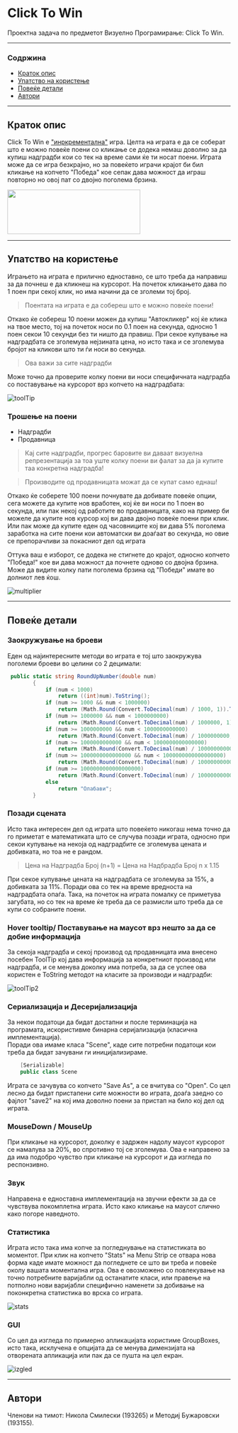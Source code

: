 # Click To Win
Проектна задача по предметот Визуелно Програмирање: Click To Win.
___

### Содржина

- [Краток опис](#краток-опис)
- [Упатство на користење](#упатство-на-користење)
- [Повеќе детали](#повеќе-детали)
- [Автори](#автори)

___

## Краток опис 

Click To Win е ["инркрементална"](https://en.wikipedia.org/wiki/Incremental_game) игра. Целта на играта е да се соберат што е можно повеќе поени со кликање се додека 
немаш доволно за да купиш надградби кои со тек на време сами ќе ти носат поени. Играта може да се игра безкрајно,
но за повеќето играчи крајот би бил кликање на копчето "Победа" кое сепак дава можност да играш повторно но овој пат
со двојно поголема брзина.


<img src="https://s3-eu-west-1.amazonaws.com/rpf-futurelearn/how-computers-work/week_1/denary.gif" width="300" height="100" />

___

## Упатство на користење 

Играњето на играта е прилично едноставно, се што треба да направиш за да почнеш е да кликнеш на курсорот.
На почеток кликањето дава по 1 поен при секој клик, но има начини да се зголеми тој број.

>Поентата на играта е да собереш што е можно повеќе поени!

Откако ќе собереш 10 поени можен да купиш "Автокликер" кој ќе клика на твое место, тој на почеток носи по 0.1 поен
на секунда, односно 1 поен секои 10 секунди без ти ништо да правиш. При секое купување на надградбата се зголемува
нејзината цена, но исто така и се зголемува бројот на кликови што ти ѓи носи во секунда.
> Ова важи за сите надградби

Може точно да проверите колку поени ви носи специфичната надградба со поставување на курсорот врз копчето на надградбата:

![toolTip](http://i.prntscr.com/pKjR8-xNRdWdiexqq6VKvA.png)

### Трошење на поени
- Надградби
- Продавница

>Кај сите надградби, прогрес баровите ви даваат визуелна репрезентација за тоа уште колку поени ви фалат за да ја купите таа конкретна надградба!

>Производите од продавницата можат да се купат само еднаш!

Откако ќе соберете 100 поени почнувате да добивате повеќе опции, сега можете да купите нов вработен, кој ќе ви носи по 1 поен во секунда, или пак
некој од работите во продавницата, како на пример би можеле да купите нов курсор кој ви дава двојно повеќе поени при клик. Или пак може да купите
еден од часовниците кој ви дава 5% поголема заработка на сите поени кои автоматски ви доаѓаат во секунда, но овие се препорачливи за покасниот дел од играта

Оттука ваш е изборот, се додека не стигнете до крајот, односно копчето "Победа!" кое ви дава можност да почнете одново со двојна брзина.
Може да видите колку пати поголема брзина од "Победи" имате во долниот лев ќош.

![multiplier](http://i.prntscr.com/gvOj8SiIRvuknuykinXF-Q.png)
___

## Повеќе детали

### Заокружување на броеви
Еден од најинтересните методи во играта е тој што заокружува поголеми броеви во целини со 2 децимали:
```csharp
 public static string RoundUpNumber(double num)
        {
            if (num < 1000)
                return ((int)num).ToString();
            if (num >= 1000 && num < 1000000)
                return (Math.Round(Convert.ToDecimal(num) / 1000, 1)).ToString() + "K";
            if (num >= 1000000 && num < 1000000000)
                return (Math.Round(Convert.ToDecimal(num) / 1000000, 1)).ToString() + "M";
            if (num >= 1000000000 && num < 1000000000000)
                return (Math.Round(Convert.ToDecimal(num) / 1000000000, 1)).ToString() + "B";
            if (num >= 1000000000000 && num < 1000000000000000)
                return (Math.Round(Convert.ToDecimal(num) / 1000000000000, 1)).ToString() + "T";
            if (num >= 1000000000000000 && num < 1000000000000000000)
                return (Math.Round(Convert.ToDecimal(num) / 1000000000000000, 1)).ToString() + "Qa";
            if (num >= 1000000000000000000)
                return (Math.Round(Convert.ToDecimal(num) / 1000000000000000000, 1)).ToString() + "Qi";
            else
                return "Олабави";
        }
```

### Позади сцената
Исто така интересен дел од играта што повеќето никогаш нема точно да го приметат е математиката што се случува позади играта, 
односно при секои купување на некоја од надградбите се зголемува цената и добивката, но тоа не е рандом.

> Цена на Надградба Број (n+1) = Цена на Надбрадба Број n x 1.15

При секое купување цената на надградбата се зголемува за 15%, а добивката за 11%. Поради ова со тек на време вредноста на надградбата опаѓа.
Така, на почеток на играта помалку се приметува загубата, но со тек на време ќе треба да се размисли што треба да се купи со собраните поени.

### Hover tooltip/ Поставување на маусот врз нешто за да се добие информација

За секоја надградба и секој производ од продавницата има внесено посебен ToolTip кој дава информација за конкретниот производ или надградба,
и се менува доколку има потреба, за да се успее ова користен е ToString методот на класите за производи и надградби:

![toolTip2](http://i.prntscr.com/_1yNRjZURPOfWFJnYXRp4w.png)

### Сериализација и Десеријализација
За некои податоци да бидат достапни и после терминација на програмата, искористивме бинарна серијализација (класична имплементација).<br/>
Поради ова имаме класа "Scene", каде сите потребни податоци кои треба да бидат зачувани ги иницијализираме.
```csharp
    [Serializable]
    public class Scene
```

Играта се зачувува со копчето "Save As", а се вчитува со "Open".
Со цел лесно да бидат пристапени сите можности во играта, доаѓа заедно со фајлот "save2" на кој има доволно поени за пристап на било кој дел од играта.

### MouseDown / MouseUp
При кликање на курсорот, доколку е задржен надолу маусот курсорот се намалува за 20%, во спротивно тој се зголемува.
Ова е направено за да има подобро чувство при кликање на курсорот и да изгледа по респонзивно.

### Звук
Направена е едноставна имплементација на звучни ефекти за да се чувствува покомплетна играта. Исто како кликање на маусот слично како погоре наведното.

### Статистика
Играта исто така има копче за погледнување на статистиката во моментот.
При клик на копчето "Stats" на Menu Strip се отвара нова форма каде имате можност да погледнете се што ви треба и повеќе околу вашата моментална игра.
Ова е овозможено со повлекување на точно потребните варијабли од останатите класи, или правење на потполно нови варијабли специфично наменети за добивање
на поконкретна статистика во врска со играта.

![stats](http://i.prntscr.com/CW8joGjBQrit8q177IFiBA.png)

### GUI
Со цел да изгледа по примерно апликацијата користиме GroupBoxes, исто така, исклучена е опцијата да се менува димензијата на
отворената апликација или пак да се пушта на цел екран. 

![izgled](http://i.prntscr.com/XTmPThm3SKy6smo1PxNruw.png)
___

## Автори

Членови на тимот: Никола Смилески (193265) и Методиј Бужаровски (193155).

